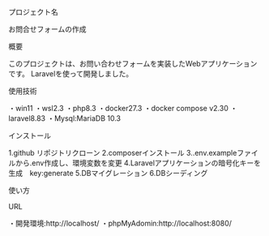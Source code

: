 
プロジェクト名

お問合せフォームの作成


概要
	
このプロジェクトは、お問い合わせフォームを実装したWebアプリケーションです。
Laravelを使って開発しました。
 
使用技術

・win11
・wsl2.3
・php8.3
・docker27.3
・docker compose v2.30
・laravel8.83
・Mysql:MariaDB 10.3


インストール

1.github リポジトリクローン
2.composerインストール
3..env.exampleファイルから.env作成し、環境変数を変更
4.Laravelアプリケーションの暗号化キーを生成　key:generate
5.DBマイグレーション
6.DBシーディング



使い方

URL

・開発環境:http://localhost/
・phpMyAdomin:http://localhost:8080/

